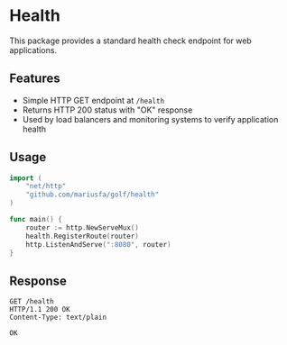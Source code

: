 # Health

This package provides a standard health check endpoint for web applications.

## Features

- Simple HTTP GET endpoint at `/health`
- Returns HTTP 200 status with "OK" response
- Used by load balancers and monitoring systems to verify application health

## Usage

```go
import (
	"net/http"
	"github.com/mariusfa/golf/health"
)

func main() {
	router := http.NewServeMux()
	health.RegisterRoute(router)
	http.ListenAndServe(":8080", router)
}
```

## Response

```
GET /health
HTTP/1.1 200 OK
Content-Type: text/plain

OK
```